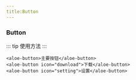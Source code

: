 ```yaml
---
title:Button
---
```


### Button
::: tip
使用方法
:::

<ButtonDemos></ButtonDemos>
```vue
<aloe-button>主要按钮</aloe-button>
<aloe-button icon="download">下载</aloe-button>
<aloe-button icon="setting">设置</aloe-button>
```



